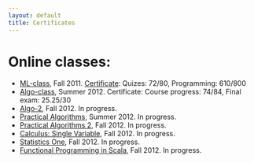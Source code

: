 ```yaml
---
layout: default
title: Certificates
---
```


# Online classes: #

* [ML-class](http://ml-class.org), Fall 2011. [Certificate](/resources/certificates/12603.pdf): Quizes: 72/80, Programming: 610/800
* [Algo-class](algo-class.org), Summer 2012. Certificate: Course progress: 74/84, Final exam: 25.25/30
* [Algo-2](https://www.coursera.org/course/algo2), Fall 2012. In progress.
* [Practical Algorithms](https://www.coursera.org/course/algs4partI), Summer 2012. In progress.
* [Practical Algorithms 2](https://www.coursera.org/course/algs4partII), Fall 2012. In progress.
* [Calculus: Single Variable](https://www.coursera.org/course/calcsing), Fall 2012. In progress.
* [Statistics One](https://www.coursera.org/course/stats1), Fall 2012. In progress.
* [Functional Programming in Scala](https://www.coursera.org/course/progfun), Fall 2012. In progress.

